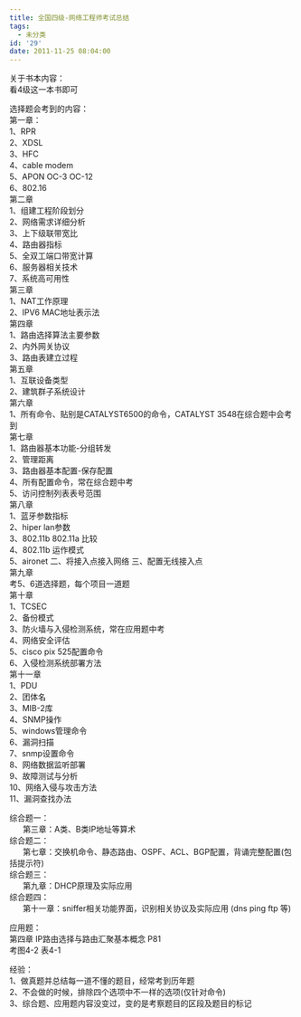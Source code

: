 ```yaml
---
title: 全国四级-网络工程师考试总结
tags:
  - 未分类
id: '29'
date: 2011-11-25 08:04:00
---
```


关于书本内容：  
看4级这一本书即可  
  
选择题会考到的内容：  
第一章：  
1、RPR  
2、XDSL  
3、HFC  
4、cable modem  
5、APON OC-3 OC-12  
6、802.16  
第二章  
1、组建工程阶段划分  
2、网络需求详细分析  
3、上下级联带宽比  
4、路由器指标  
5、全双工端口带宽计算  
6、服务器相关技术  
7、系统高可用性  
第三章  
1、NAT工作原理  
2、IPV6 MAC地址表示法  
第四章  
1、路由选择算法主要参数  
2、内外网关协议  
3、路由表建立过程  
第五章  
1、互联设备类型  
2、建筑群子系统设计  
第六章  
1、所有命令、贴别是CATALYST6500的命令，CATALYST 3548在综合题中会考到  
第七章  
1、路由器基本功能-分组转发  
2、管理距离  
3、路由器基本配置-保存配置  
4、所有配置命令，常在综合题中考  
5、访问控制列表表号范围  
第八章  
1、蓝牙参数指标  
2、hiper lan参数  
3、802.11b 802.11a 比较  
4、802.11b 运作模式  
5、aironet 二、将接入点接入网络 三、配置无线接入点  
第九章  
考5、6道选择题，每个项目一道题  
第十章  
1、TCSEC  
2、备份模式  
3、防火墙与入侵检测系统，常在应用题中考  
4、网络安全评估  
5、cisco pix 525配置命令  
6、入侵检测系统部署方法  
第十一章  
1、PDU  
2、团体名  
3、MIB-2库  
4、SNMP操作  
5、windows管理命令  
6、漏洞扫描  
7、snmp设置命令  
8、网络数据监听部署  
9、故障测试与分析  
10、网络入侵与攻击方法  
11、漏洞查找办法  
  
  
综合题一：  
      第三章：A类、B类IP地址等算术  
综合题二：  
      第七章：交换机命令、静态路由、OSPF、ACL、BGP配置，背诵完整配置(包括提示符)  
综合题三：  
      第九章：DHCP原理及实际应用  
综合题四：  
      第十一章：sniffer相关功能界面，识别相关协议及实际应用 (dns ping ftp 等)  
  
应用题：  
第四章 IP路由选择与路由汇聚基本概念 P81  
考图4-2 表4-1  
  
  
经验：  
1、做真题并总结每一道不懂的题目，经常考到历年题  
2、不会做的时候，排除四个选项中不一样的选项(仅针对命令)  
3、综合题、应用题内容没变过，变的是考察题目的区段及题目的标记
